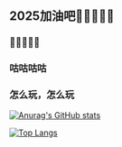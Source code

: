 ## 2025加油吧👻👻👻👻👻
### 🤣🤣🤣🤣🤣
### 咕咕咕咕
### 怎么玩，怎么玩
[![Anurag's GitHub stats](https://github-readme-stats.vercel.app/api?username=zbshlv&show_icons=true&theme=radical)](https://github.com/anuraghazra/github-readme-stats)

[![Top Langs](https://github-readme-stats.vercel.app/api/top-langs/?username=zbshlv&layout=compact)](https://github.com/anuraghazra/github-readme-stats)
<!--
**zbshlv/zbshlv** is a ✨ _special_ ✨ repository because its `README.md` (this file) appears on your GitHub profile.

Here are some ideas to get you started:

- 🔭 I’m currently working on ...
- 🌱 I’m currently learning ...
- 👯 I’m looking to collaborate on ...
- 🤔 I’m looking for help with ...
- 💬 Ask me about ...
- 📫 How to reach me: ...
- 😄 Pronouns: ...
- ⚡ Fun fact: ...
-->
